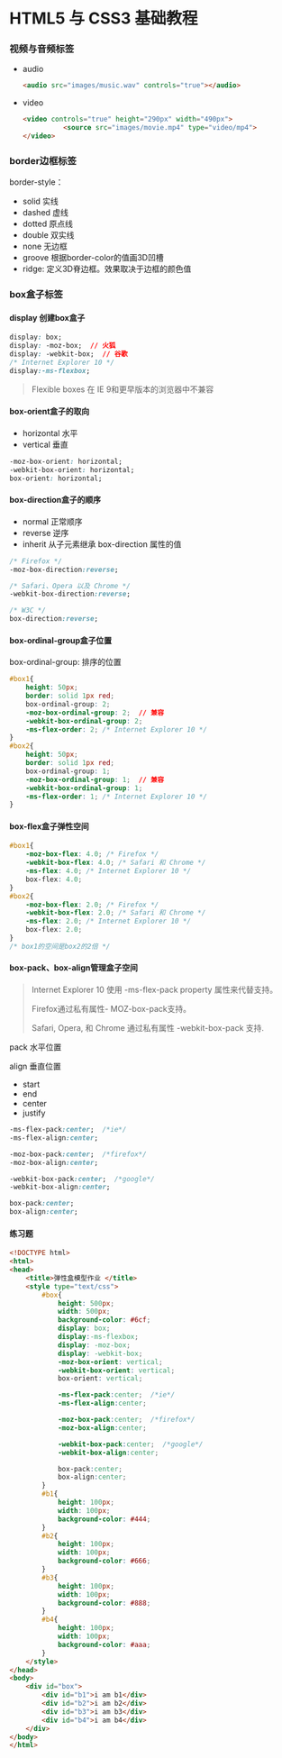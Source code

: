 # HTML5 与 CSS3 基础教程

### 视频与音频标签

- audio

  ```html
  <audio src="images/music.wav" controls="true"></audio>
  ```

- video

  ```html
  <video controls="true" height="290px" width="490px">
    		<source src="images/movie.mp4" type="video/mp4">
  </video>
  ```

  

### border边框标签

border-style：

- solid  实线
- dashed 虚线
- dotted  原点线
- double  双实线
- none  无边框
- groove  根据border-color的值画3D凹槽
- ridge: 定义3D脊边框。效果取决于边框的颜色值



### box盒子标签

#### display 创建box盒子

```css
display: box;
display: -moz-box;  // 火狐
display: -webkit-box;  // 谷歌
/* Internet Explorer 10 */
display:-ms-flexbox;
```

> Flexible boxes 在 IE 9和更早版本的浏览器中不兼容

#### box-orient盒子的取向

- horizontal  水平
- vertical     垂直

```css
-moz-box-orient: horizontal;
-webkit-box-orient: horizontal;
box-orient: horizontal;
```

#### box-direction盒子的顺序

- normal  正常顺序
- reverse  逆序
- inherit  从子元素继承 box-direction 属性的值

```css
/* Firefox */
-moz-box-direction:reverse;

/* Safari、Opera 以及 Chrome */
-webkit-box-direction:reverse;

/* W3C */
box-direction:reverse;
```

#### box-ordinal-group盒子位置

box-ordinal-group: 排序的位置

```css
#box1{
    height: 50px;
    border: solid 1px red;
    box-ordinal-group: 2;
    -moz-box-ordinal-group: 2;  // 兼容
    -webkit-box-ordinal-group: 2;
    -ms-flex-order: 2; /* Internet Explorer 10 */
}
#box2{
    height: 50px;
    border: solid 1px red;
    box-ordinal-group: 1;
    -moz-box-ordinal-group: 1;  // 兼容
    -webkit-box-ordinal-group: 1;
    -ms-flex-order: 1; /* Internet Explorer 10 */
}
```

#### box-flex盒子弹性空间

```css
#box1{
    -moz-box-flex: 4.0; /* Firefox */
	-webkit-box-flex: 4.0; /* Safari 和 Chrome */
    -ms-flex: 4.0; /* Internet Explorer 10 */
    box-flex: 4.0;
}
#box2{
    -moz-box-flex: 2.0; /* Firefox */
	-webkit-box-flex: 2.0; /* Safari 和 Chrome */
    -ms-flex: 2.0; /* Internet Explorer 10 */
    box-flex: 2.0;
}
/* box1的空间是box2的2倍 */
```

#### box-pack、box-align管理盒子空间

> Internet Explorer 10 使用 -ms-flex-pack property 属性来代替支持。
>
> Firefox通过私有属性- MOZ-box-pack支持。
>
> Safari, Opera, 和 Chrome 通过私有属性 -webkit-box-pack 支持.

pack  水平位置

align  垂直位置

- start  
- end
- center
- justify

```css
-ms-flex-pack:center;  /*ie*/
-ms-flex-align:center;

-moz-box-pack:center;  /*firefox*/
-moz-box-align:center;

-webkit-box-pack:center;  /*google*/
-webkit-box-align:center;

box-pack:center;
box-align:center;
```

#### 练习题

```html
<!DOCTYPE html>
<html>
<head>
	<title>弹性盒模型作业 </title>
	<style type="text/css">
		#box{
			height: 500px;
			width: 500px;
			background-color: #6cf;
			display: box;
			display:-ms-flexbox;
			display: -moz-box;
			display: -webkit-box;
			-moz-box-orient: vertical;
			-webkit-box-orient: vertical;
			box-orient: vertical;

			-ms-flex-pack:center;  /*ie*/
			-ms-flex-align:center;

			-moz-box-pack:center;  /*firefox*/
			-moz-box-align:center;

			-webkit-box-pack:center;  /*google*/
			-webkit-box-align:center;

			box-pack:center;
			box-align:center;
		}
		#b1{
			height: 100px;
			width: 100px;
			background-color: #444;
		}
		#b2{
			height: 100px;
			width: 100px;
			background-color: #666;
		}
		#b3{
			height: 100px;
			width: 100px;
			background-color: #888;
		}
		#b4{
			height: 100px;
			width: 100px;
			background-color: #aaa;
		}
	</style>
</head>
<body>
	<div id="box">
		<div id="b1">i am b1</div>
		<div id="b2">i am b2</div>
		<div id="b3">i am b3</div>
		<div id="b4">i am b4</div>
	</div>
</body>
</html>
```

